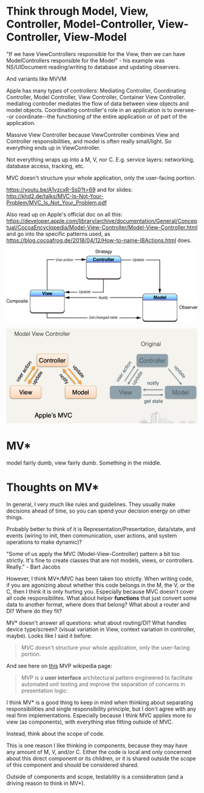 # Think through Model, View, Controller, Model-Controller, View-Controller, View-Model

"If we have ViewControllers responsible for the View, then we can have ModelControllers responsible for the Model" - his example was NS/UIDocument reading/writing to database and updating observers.

And variants like MVVM

Apple has many types of controllers: Mediating Controller, Coordinating Controller, Model Controller, View Controller, Container View Controller. mediating controller mediates the flow of data between view objects and model objects. Coordinating controller's role in an application is to oversee--or coordinate--the functioning of the entire application or of part of the application.

Massive View Controller because ViewController combines View and Controller responsibilities, and model is often really small/light. So everything ends up in ViewController.

Not everything wraps up into a M, V, nor C. E.g. service layers: networking, database access, tracking, etc.

MVC doesn't structure your whole application, only the user-facing portion.

https://youtu.be/A1vzcxR-Ss0?t=69 and for slides: http://khd2.de/talks/MVC-Is-Not-Your-Problem/MVC_Is_Not_Your_Problem.pdf

Also read up on Apple's official doc on all this: https://developer.apple.com/library/archive/documentation/General/Conceptual/CocoaEncyclopedia/Model-View-Controller/Model-View-Controller.html and go into the specific patterns used, as https://blog.cocoafrog.de/2018/04/12/How-to-name-IBActions.html does.

![](../assets/2018-12-26-15-52-33.png)

![](../assets/2018-12-26-15-52-45.png)

# MV*
model fairly dumb, view fairly dumb. Something in the middle.

# Thoughts on MV*
In general, I very much like rules and guidelines. They usually make decisions ahead of time, so you can spend your decision energy on other things.

Probably better to think of it is Representation/Presentation, data/state, and events (wiring to init, then communication, user actions, and system operations to make dynamic)?

"Some of us apply the MVC (Model-View-Controller) pattern a bit too strictly. It's fine to create classes that are not models, views, or controllers. Really."  - Bart Jacobs

However, I think MV*/MVC has been taken too strictly. When writing code, if you are agonizing about whether this code belongs in the M, the V, or the C, then I think it is only hurting you. Especially because MVC doesn't cover all code responsibilites. What about helper **functions** that just convert some data to another format, where does that belong? What about a router and DI? Where do they fit?

MV* doesn't answer all questions: what about routing/DI? What handles device type/screen? (visual variation in View, context variation in controller, maybe). Looks like I said it before:

> MVC doesn't structure your whole application, only the user-facing portion.

And see here on [this](https://en.wikipedia.org/wiki/Model%E2%80%93view%E2%80%93presenter) MVP wikipedia page:

> MVP is a **user interface** architectural pattern engineered to facilitate automated unit testing and improve the separation of concerns in presentation logic:

I think MV* is a good thing to keep in mind when thinking about separating responsibilities and single responsibility principle, but I don't agree with any real firm implementations. Especially because I think MVC applies more to view (as components), with everything else fitting outside of MVC.

Instead, think about the scope of code.

This is one reason I like thinking in components, because they may have any amount of M, V, and/or C. Either the code is local and only concerned about this direct component or its children, or it is shared outside the scope of this component and should be considered shared.

Outside of components and scope, testability is a consideration (and a driving reason to think in MV*).